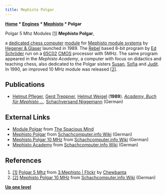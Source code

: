 ```yaml
---
title: Mephisto Polgar
---
```

**[Home](Home "Home") \* [Engines](Engines "Engines") \* [Mephisto](Mephisto "Mephisto") \* Polgar**



 [](https://www.flickr.com/photos/10261668@N05/858186855/in/album-72157600922171154/) Polgar 5 Mhz Modules <a id="cite-note-1" href="#cite-ref-1">[1]</a> 
**Mephisto Polgar**,  

a [dedicated chess computer](Dedicated_Chess_Computers "Dedicated Chess Computers") [module](Module "Module") for [Mephisto module systems](Mephisto_Module_Systems "Mephisto Module Systems") by [Hegener & Glaser](Hegener_%26_Glaser "Hegener & Glaser") launched in 1989. The [Rebel](Rebel "Rebel") based 8-bit program by [Ed Schröder](Ed_Schroder "Ed Schroder") run on a [65C02](6502 "6502") [CMOS](https://en.wikipedia.org/wiki/CMOS) processor with 5MHz. The same program appeared in the *Mephisto Academy*, a computer with focus on didactics and teaching chess, also dedicated to the Polgar sisters [Susan](https://en.wikipedia.org/wiki/Susan_Polgar), [Sofia](https://en.wikipedia.org/wiki/Sofia_Polgar) and [Judit](https://en.wikipedia.org/wiki/Judit_Polg%C3%A1r).
In 1990, an improved 10 MHz module was released <a id="cite-note-2" href="#cite-ref-2">[2]</a>.



## Publications


* [Helmut Pfleger](https://en.wikipedia.org/wiki/Helmut_Pfleger), [Gerd Treppner](https://de.chessbase.com/post/gerd-treppner-verstorben), [Helmut Weigel](Helmut_Weigel "Helmut Weigel") (**1989**). *[Academy, Buch für Mephisto ...](https://www.niggemann.com/en/books-media/academy-buch-fur-mephisto.html)*. [Schachversand Niggemann](Schachversand_Niggemann "Schachversand Niggemann") (German)


## External Links


* [Module Polgar](http://www.spacious-mind.com/html/module_polgar.html) from [The Spacious Mind](The_Spacious_Mind "The Spacious Mind")
* [Mephisto Polgar](http://www.schach-computer.info/wiki/index.php/Mephisto_Polgar) from [Schachcomputer.info Wiki](http://www.schach-computer.info/wiki/index.php/Hauptseite_En) (German)
* [Mephisto Polgar 10 MHz](http://www.schach-computer.info/wiki/index.php/Mephisto_Polgar_10_MHz) from [Schachcomputer.info Wiki](http://www.schach-computer.info/wiki/index.php/Hauptseite_En) (German)
* [Mephisto Academy](http://www.schach-computer.info/wiki/index.php/Mephisto_Academy) from [Schachcomputer.info Wiki](http://www.schach-computer.info/wiki/index.php/Hauptseite_En) (German)


## References


1. <a id="cite-ref-1" href="#cite-note-1">[1]</a> [Polgar 5 Mhz](https://www.flickr.com/photos/10261668@N05/858186855/in/album-72157600922171154/)  from [3.Mephisto | Flickr](https://www.flickr.com/photos/10261668@N05/albums/72157600922171154/with/3012071391/) by [Chewbanta](Steve_Blincoe "Steve Blincoe")
2. <a id="cite-ref-2" href="#cite-note-2">[2]</a> [Mephisto Polgar 10 MHz](http://www.schach-computer.info/wiki/index.php/Mephisto_Polgar_10_MHz) from [Schachcomputer.info Wiki](http://www.schach-computer.info/wiki/index.php/Hauptseite_En) (German)

**[Up one level](Mephisto "Mephisto")**







 
